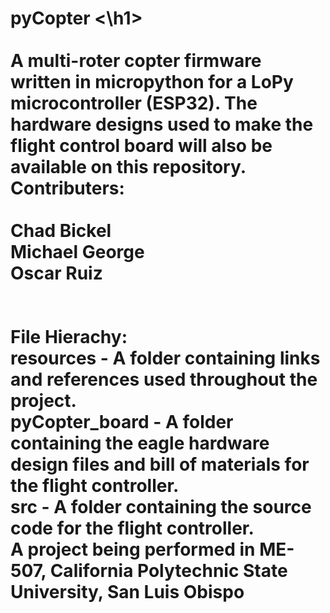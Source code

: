 <h1>pyCopter <\h1><br>
<br>
A multi-roter copter firmware written in micropython for a LoPy 
microcontroller (ESP32). The hardware designs used to make the flight 
control board will also be available on this repository. 
<br>
Contributers: <br>
<br>
Chad Bickel <br>
Michael George <br>
Oscar Ruiz <br>
<br>
<br>
File Hierachy:
<br>
resources - A folder containing links and references used throughout the 
project.
<br>
pyCopter_board - A folder containing the eagle hardware design files and 
bill of materials for the flight controller.
<br>
src - A folder containing the source code for the flight controller.
<br>
A project being performed in ME-507, California Polytechnic State 
University, San Luis Obispo
